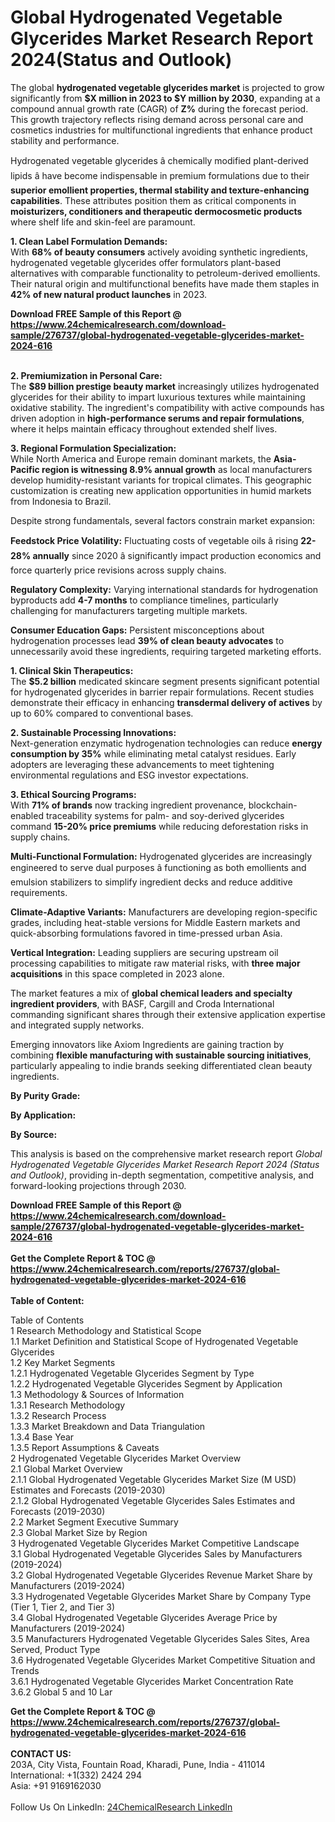 <h1>Global Hydrogenated Vegetable Glycerides Market Research Report 2024(Status and Outlook)</h1><p>The global <strong>hydrogenated vegetable glycerides market</strong> is projected to grow significantly from <strong>$X million in 2023 to $Y million by 2030</strong>, expanding at a compound annual growth rate (CAGR) of <strong>Z%</strong> during the forecast period. This growth trajectory reflects rising demand across personal care and cosmetics industries for multifunctional ingredients that enhance product stability and performance.</p><p>Hydrogenated vegetable glycerides â chemically modified plant-derived lipids â have become indispensable in premium formulations due to their <strong>superior emollient properties, thermal stability and texture-enhancing capabilities</strong>. These attributes position them as critical components in <strong>moisturizers, conditioners and therapeutic dermocosmetic products</strong> where shelf life and skin-feel are paramount.</p><p><strong>1. Clean Label Formulation Demands:</strong><br>
With <strong>68% of beauty consumers</strong> actively avoiding synthetic ingredients, hydrogenated vegetable glycerides offer formulators plant-based alternatives with comparable functionality to petroleum-derived emollients. Their natural origin and multifunctional benefits have made them staples in <strong>42% of new natural product launches</strong> in 2023.</p><div><b>Download FREE Sample of this Report @ 
            <a href="https://www.24chemicalresearch.com/download-sample/276737/global-hydrogenated-vegetable-glycerides-market-2024-616">
            https://www.24chemicalresearch.com/download-sample/276737/global-hydrogenated-vegetable-glycerides-market-2024-616</a></b></div><br><p><strong>2. Premiumization in Personal Care:</strong><br>
The <strong>$89 billion prestige beauty market</strong> increasingly utilizes hydrogenated glycerides for their ability to impart luxurious textures while maintaining oxidative stability. The ingredient's compatibility with active compounds has driven adoption in <strong>high-performance serums and repair formulations</strong>, where it helps maintain efficacy throughout extended shelf lives.</p><p><strong>3. Regional Formulation Specialization:</strong><br>
While North America and Europe remain dominant markets, the <strong>Asia-Pacific region is witnessing 8.9% annual growth</strong> as local manufacturers develop humidity-resistant variants for tropical climates. This geographic customization is creating new application opportunities in humid markets from Indonesia to Brazil.</p><p>Despite strong fundamentals, several factors constrain market expansion:</p><p><strong>Feedstock Price Volatility:</strong> Fluctuating costs of vegetable oils â rising <strong>22-28% annually</strong> since 2020 â significantly impact production economics and force quarterly price revisions across supply chains.</p><p><strong>Regulatory Complexity:</strong> Varying international standards for hydrogenation byproducts add <strong>4-7 months</strong> to compliance timelines, particularly challenging for manufacturers targeting multiple markets.</p><p><strong>Consumer Education Gaps:</strong> Persistent misconceptions about hydrogenation processes lead <strong>39% of clean beauty advocates</strong> to unnecessarily avoid these ingredients, requiring targeted marketing efforts.</p><p><strong>1. Clinical Skin Therapeutics:</strong><br>
The <strong>$5.2 billion</strong> medicated skincare segment presents significant potential for hydrogenated glycerides in barrier repair formulations. Recent studies demonstrate their efficacy in enhancing <strong>transdermal delivery of actives</strong> by up to 60% compared to conventional bases.</p><p><strong>2. Sustainable Processing Innovations:</strong><br>
Next-generation enzymatic hydrogenation technologies can reduce <strong>energy consumption by 35%</strong> while eliminating metal catalyst residues. Early adopters are leveraging these advancements to meet tightening environmental regulations and ESG investor expectations.</p><p><strong>3. Ethical Sourcing Programs:</strong><br>
With <strong>71% of brands</strong> now tracking ingredient provenance, blockchain-enabled traceability systems for palm- and soy-derived glycerides command <strong>15-20% price premiums</strong> while reducing deforestation risks in supply chains.</p><p><strong>Multi-Functional Formulation:</strong> Hydrogenated glycerides are increasingly engineered to serve dual purposes â functioning as both emollients and emulsion stabilizers to simplify ingredient decks and reduce additive requirements.</p><p><strong>Climate-Adaptive Variants:</strong> Manufacturers are developing region-specific grades, including heat-stable versions for Middle Eastern markets and quick-absorbing formulations favored in time-pressed urban Asia.</p><p><strong>Vertical Integration:</strong> Leading suppliers are securing upstream oil processing capabilities to mitigate raw material risks, with <strong>three major acquisitions</strong> in this space completed in 2023 alone.</p><p>The market features a mix of <strong>global chemical leaders and specialty ingredient providers</strong>, with BASF, Cargill and Croda International commanding significant shares through their extensive application expertise and integrated supply networks.</p><p>Emerging innovators like Axiom Ingredients are gaining traction by combining <strong>flexible manufacturing with sustainable sourcing initiatives</strong>, particularly appealing to indie brands seeking differentiated clean beauty ingredients.</p><p><strong>By Purity Grade:</strong></p><p><strong>By Application:</strong></p><p><strong>By Source:</strong></p><p>This analysis is based on the comprehensive market research report <em>Global Hydrogenated Vegetable Glycerides Market Research Report 2024 (Status and Outlook)</em>, providing in-depth segmentation, competitive analysis, and forward-looking projections through 2030.</p><div><b>Download FREE Sample of this Report @ 
            <a href="https://www.24chemicalresearch.com/download-sample/276737/global-hydrogenated-vegetable-glycerides-market-2024-616">
            https://www.24chemicalresearch.com/download-sample/276737/global-hydrogenated-vegetable-glycerides-market-2024-616</a></b></div><br><div><b>Get the Complete Report & TOC @ 
            <a href="https://www.24chemicalresearch.com/reports/276737/global-hydrogenated-vegetable-glycerides-market-2024-616">
            https://www.24chemicalresearch.com/reports/276737/global-hydrogenated-vegetable-glycerides-market-2024-616</a></b></div><br>
            <b>Table of Content:</b><p>Table of Contents<br />
1 Research Methodology and Statistical Scope<br />
1.1 Market Definition and Statistical Scope of Hydrogenated Vegetable Glycerides<br />
1.2 Key Market Segments<br />
1.2.1 Hydrogenated Vegetable Glycerides Segment by Type<br />
1.2.2 Hydrogenated Vegetable Glycerides Segment by Application<br />
1.3 Methodology & Sources of Information<br />
1.3.1 Research Methodology<br />
1.3.2 Research Process<br />
1.3.3 Market Breakdown and Data Triangulation<br />
1.3.4 Base Year<br />
1.3.5 Report Assumptions & Caveats<br />
2 Hydrogenated Vegetable Glycerides Market Overview<br />
2.1 Global Market Overview<br />
2.1.1 Global Hydrogenated Vegetable Glycerides Market Size (M USD) Estimates and Forecasts (2019-2030)<br />
2.1.2 Global Hydrogenated Vegetable Glycerides Sales Estimates and Forecasts (2019-2030)<br />
2.2 Market Segment Executive Summary<br />
2.3 Global Market Size by Region<br />
3 Hydrogenated Vegetable Glycerides Market Competitive Landscape<br />
3.1 Global Hydrogenated Vegetable Glycerides Sales by Manufacturers (2019-2024)<br />
3.2 Global Hydrogenated Vegetable Glycerides Revenue Market Share by Manufacturers (2019-2024)<br />
3.3 Hydrogenated Vegetable Glycerides Market Share by Company Type (Tier 1, Tier 2, and Tier 3)<br />
3.4 Global Hydrogenated Vegetable Glycerides Average Price by Manufacturers (2019-2024)<br />
3.5 Manufacturers Hydrogenated Vegetable Glycerides Sales Sites, Area Served, Product Type<br />
3.6 Hydrogenated Vegetable Glycerides Market Competitive Situation and Trends<br />
3.6.1 Hydrogenated Vegetable Glycerides Market Concentration Rate<br />
3.6.2 Global 5 and 10 Lar</p><div><b>Get the Complete Report & TOC @ 
            <a href="https://www.24chemicalresearch.com/reports/276737/global-hydrogenated-vegetable-glycerides-market-2024-616">
            https://www.24chemicalresearch.com/reports/276737/global-hydrogenated-vegetable-glycerides-market-2024-616</a></b></div><br><b>CONTACT US:</b><br>
            203A, City Vista, Fountain Road, Kharadi, Pune, India - 411014<br>
            International: +1(332) 2424 294<br>
            Asia: +91 9169162030 <br><br>
            Follow Us On LinkedIn: <a href="https://www.linkedin.com/company/24chemicalresearch/">24ChemicalResearch LinkedIn</a>
